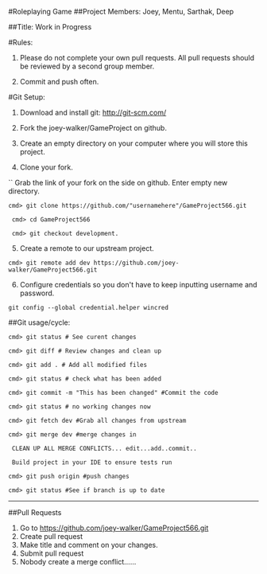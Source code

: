 #Roleplaying Game
##Project Members: Joey, Mentu, Sarthak, Deep

##Title: Work in Progress

#Rules:

1. Please do not complete your own pull requests.  All pull requests should be reviewed by a second group member.

2. Commit and push often.

#Git Setup:

1. Download and install git: http://git-scm.com/

2. Fork the joey-walker/GameProject on github.

3. Create an empty directory on your computer where you will store this project.

4. Clone your fork.

`` Grab the link of your fork on the side on github. Enter empty new directory.

`` cmd> git clone https://github.com/"usernamehere"/GameProject566.git ``

`` cmd> cd GameProject566``

`` cmd> git checkout development.``

5. Create a remote to our upstream project.

``cmd> git remote add dev https://github.com/joey-walker/GameProject566.git ``

6. Configure credentials so you don't have to keep inputting username and password.

``git config --global credential.helper wincred``

##Git usage/cycle:

``cmd> git status # See curent changes``

``cmd> git diff # Review changes and clean up``

``cmd> git add . # Add all modified files``

``cmd> git status # check what has been added``

``cmd> git commit -m "This has been changed" #Commit the code``

``cmd> git status # no working changes now``

``cmd> git fetch dev #Grab all changes from upstream``

``cmd> git merge dev #merge changes in``

`` CLEAN UP ALL MERGE CONFLICTS... edit...add..commit..``

`` Build project in your IDE to ensure tests run``

``cmd> git push origin #push changes``

``cmd> git status #See if branch is up to date``

____________________________

##Pull Requests

1. Go to https://github.com/joey-walker/GameProject566.git
2. Create pull request
3. Make title and comment on your changes.
4. Submit pull request
5. Nobody create a merge conflict......
